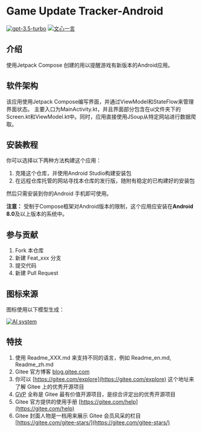 # Game Update Tracker-Android

[![gpt-3.5-turbo](https://img.shields.io/badge/LLM-gpt--3.5--turbo-green?logo=openai)](https://chat.openai.com/)
[![文心一言](https://img.shields.io/badge/LLM-%E6%96%87%E5%BF%83%E4%B8%80%E8%A8%80-blue?logo=baidu)](https://yiyan.baidu.com/)

## 介绍

使用Jetpack Compose 创建的用以提醒游戏有新版本的Android应用。

## 软件架构

该应用使用Jetpack Compose编写界面，并通过ViewModel和StateFlow来管理界面状态。
主要入口为MainActivity.kt，并且界面部分包含在ui文件夹下的Screen.kt和ViewModel.kt中。同时，应用直接使用JSoup从特定网站进行数据爬取。

## 安装教程

你可以选择以下两种方法构建这个应用：

1. 克隆这个仓库，并使用Android Studio构建安装包
2. 在远程仓库托管的网站寻找本仓库的发行版，随附有稳定的已构建好的安装包

然后只需安装到你的Android 手机即可使用。

**注意：** 受制于Compose框架对Android版本的限制，这个应用应安装在**Android 8.0**及以上版本的系统中。

## 参与贡献

1. Fork 本仓库
2. 新建 Feat_xxx 分支
3. 提交代码
4. 新建 Pull Request

## 图标来源

图标使用以下模型生成：

[![AI system](https://img.shields.io/badge/AI-DALL·E%202-green?logo=openai)](https://openai.com/dall-e-2)

## 特技

1. 使用 Readme\_XXX.md 来支持不同的语言，例如 Readme\_en.md, Readme\_zh.md
2. Gitee 官方博客 [blog.gitee.com](https://blog.gitee.com)
3. 你可以 [https://gitee.com/explore](https://gitee.com/explore) 这个地址来了解 Gitee 上的优秀开源项目
4. [GVP](https://gitee.com/gvp) 全称是 Gitee 最有价值开源项目，是综合评定出的优秀开源项目
5. Gitee 官方提供的使用手册 [https://gitee.com/help](https://gitee.com/help)
6. Gitee 封面人物是一档用来展示 Gitee
   会员风采的栏目 [https://gitee.com/gitee-stars/](https://gitee.com/gitee-stars/)
